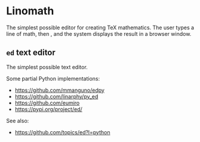 # Linomath

The simplest possible editor for creating TeX mathematics.  The user
types a line of math, then <Enter>, and the system displays the result
in a browser window.


## `ed` text editor

The simplest possible text editor.

Some partial Python implementations:
- https://github.com/mmanguno/edpy
- https://github.com/linarphy/py_ed
- https://github.com/eumiro
- https://pypi.org/project/ed/

See also:
- https://github.com/topics/ed?l=python